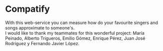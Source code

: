 # Compatify
With this web-service you can measure how do your favourite singers and songs approximate to someone's.  
I would like to thank my teammates for this wonderful project: María Peinado, Alberto Trigueros, Emilio Gómez, Enrique Pérez, Juan José Rodríguez y Fernando Javier López.
